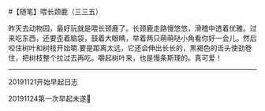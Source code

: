 #【随笔】喂长颈鹿（三三五）



昨天去动物园，最好玩就是喂长颈鹿了。长颈鹿走路慢悠悠，滑稽中透着优雅。过来吃东西，还要歪着脑袋，鼓着大眼睛，举着两只萌萌哒小角看你好一会儿。然后咬住树叶和树枝开始嚼.要是距离太远，它还会伸出长长的，黑褐色的舌头使劲卷住，把树枝整个拉过去再吃。嚼起树叶来，也是慢条斯理的。真可爱！

----

20191121开始早起日志

20191124第一次早起未遂💪